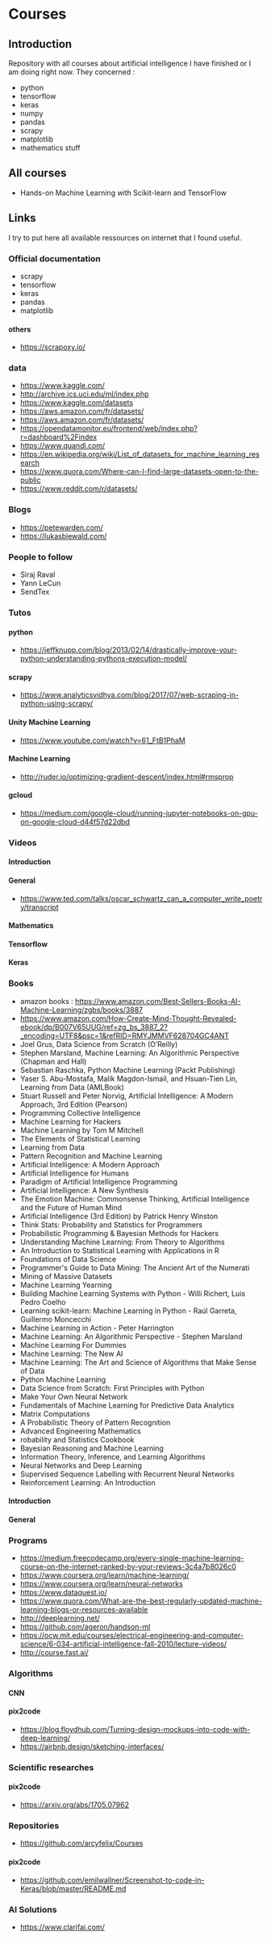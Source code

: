 # Courses
## Introduction
Repository with all courses about artificial intelligence I have finished or I am doing right now.
They concerned :
- python
- tensorflow
- keras
- numpy
- pandas
- scrapy
- matplotlib
- mathematics stuff


## All courses
- Hands-on Machine Learning with Scikit-learn and TensorFlow

## Links
I try to put here all available ressources on internet that I found useful.

### Official documentation
- scrapy
- tensorflow
- keras
- pandas
- matplotlib

#### others
- https://scrapoxy.io/

### data
- https://www.kaggle.com/
- http://archive.ics.uci.edu/ml/index.php
- https://www.kaggle.com/datasets
- https://aws.amazon.com/fr/datasets/
- https://aws.amazon.com/fr/datasets/
- https://opendatamonitor.eu/frontend/web/index.php?r=dashboard%2Findex
- https://www.quandl.com/
- https://en.wikipedia.org/wiki/List_of_datasets_for_machine_learning_research
- https://www.quora.com/Where-can-I-find-large-datasets-open-to-the-public
- https://www.reddit.com/r/datasets/

### Blogs
- https://petewarden.com/
- https://lukasbiewald.com/

### People to follow
- Siraj Raval
- Yann LeCun
- SendTex

### Tutos

#### python
- https://jeffknupp.com/blog/2013/02/14/drastically-improve-your-python-understanding-pythons-execution-model/

#### scrapy
- https://www.analyticsvidhya.com/blog/2017/07/web-scraping-in-python-using-scrapy/

#### Unity Machine Learning
- https://www.youtube.com/watch?v=61_FtB1PhaM

#### Machine Learning
- http://ruder.io/optimizing-gradient-descent/index.html#rmsprop

#### gcloud
- https://medium.com/google-cloud/running-jupyter-notebooks-on-gpu-on-google-cloud-d44f57d22dbd

### Videos

#### Introduction

#### General
- https://www.ted.com/talks/oscar_schwartz_can_a_computer_write_poetry/transcript

#### Mathematics

#### Tensorflow

#### Keras

### Books
- amazon books : https://www.amazon.com/Best-Sellers-Books-AI-Machine-Learning/zgbs/books/3887
- https://www.amazon.com/How-Create-Mind-Thought-Revealed-ebook/dp/B007V65UUG/ref=zg_bs_3887_2?_encoding=UTF8&psc=1&refRID=RMYJMMVF628704GC4ANT
- Joel Grus, Data Science from Scratch (O’Reilly)
- Stephen Marsland, Machine Learning: An Algorithmic Perspective (Chapman and Hall)
- Sebastian Raschka, Python Machine Learning (Packt Publishing)
- Yaser S. Abu-Mostafa, Malik Magdon-Ismail, and Hsuan-Tien Lin, Learning from Data (AMLBook)
- Stuart Russell and Peter Norvig, Artificial Intelligence: A Modern Approach, 3rd Edition (Pearson)
- Programming Collective Intelligence
- Machine Learning for Hackers
- Machine Learning by Tom M Mitchell
- The Elements of Statistical Learning
- Learning from Data
- Pattern Recognition and Machine Learning
- Artificial Intelligence: A Modern Approach
- Artificial Intelligence for Humans
- Paradigm of Artificial Intelligence Programming
- Artificial Intelligence: A New Synthesis
- The Emotion Machine: Commonsense Thinking, Artificial Intelligence and the Future of Human Mind
- Artificial Intelligence (3rd Edition) by Patrick Henry Winston
- Think Stats: Probability and Statistics for Programmers
- Probabilistic Programming & Bayesian Methods for Hackers
- Understanding Machine Learning: From Theory to Algorithms
- An Introduction to Statistical Learning with Applications in R
- Foundations of Data Science
- Programmer's Guide to Data Mining: The Ancient Art of the Numerati
- Mining of Massive Datasets
- Machine Learning Yearning
- Building Machine Learning Systems with Python - Willi Richert, Luis Pedro Coelho
- Learning scikit-learn: Machine Learning in Python - Raúl Garreta, Guillermo Moncecchi
- Machine Learning in Action - Peter Harrington
- Machine Learning: An Algorithmic Perspective - Stephen Marsland
- Machine Learning For Dummies
- Machine Learning: The New AI
- Machine Learning: The Art and Science of Algorithms that Make Sense of Data
- Python Machine Learning
- Data Science from Scratch: First Principles with Python
- Make Your Own Neural Network
- Fundamentals of Machine Learning for Predictive Data Analytics
- Matrix Computations
- A Probabilistic Theory of Pattern Recognition
- Advanced Engineering Mathematics
- robability and Statistics Cookbook
- Bayesian Reasoning and Machine Learning
- Information Theory, Inference, and Learning Algorithms
- Neural Networks and Deep Learning
- Supervised Sequence Labelling with Recurrent Neural Networks
- Reinforcement Learning: An Introduction

#### Introduction

#### General

### Programs
- https://medium.freecodecamp.org/every-single-machine-learning-course-on-the-internet-ranked-by-your-reviews-3c4a7b8026c0
- https://www.coursera.org/learn/machine-learning/
- https://www.coursera.org/learn/neural-networks
- https://www.dataquest.io/
- https://www.quora.com/What-are-the-best-regularly-updated-machine-learning-blogs-or-resources-available
- http://deeplearning.net/
- https://github.com/ageron/handson-ml
- https://ocw.mit.edu/courses/electrical-engineering-and-computer-science/6-034-artificial-intelligence-fall-2010/lecture-videos/
- http://course.fast.ai/

### Algorithms
#### CNN
#### pix2code
- https://blog.floydhub.com/Turning-design-mockups-into-code-with-deep-learning/
- https://airbnb.design/sketching-interfaces/

### Scientific researches
#### pix2code
- https://arxiv.org/abs/1705.07962

### Repositories
- https://github.com/arcyfelix/Courses
#### pix2code
- https://github.com/emilwallner/Screenshot-to-code-in-Keras/blob/master/README.md

### AI Solutions
- https://www.clarifai.com/
